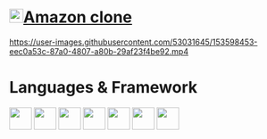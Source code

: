 <div display="flex"> 
     <h1>
         <a href="https://amzon-clone-firebase-30c00.web.app">
            <img height="25" src="https://user-images.githubusercontent.com/53031645/153598589-106dcade-45ab-44cf-80ed-c5d828213251.png">Amazon clone </a></h1>
</div>

https://user-images.githubusercontent.com/53031645/153598453-eec0a53c-87a0-4807-a80b-29af23f4be92.mp4

<div>
    <h1>Languages & Framework</h1>
<!--HTML-->
    <img height="40" src="https://user-images.githubusercontent.com/53031645/153595251-5cfb8a9a-f54b-4036-8e4e-fe49268f4368.svg" >
<!--CSS-->
    <img height="40" src="https://user-images.githubusercontent.com/53031645/153595267-66326064-7f0f-4d9e-b286-cb8f24804f18.svg" >
<!--GIT-->
   <img height="40" src="https://user-images.githubusercontent.com/53031645/153595250-bb37d75b-55dd-44d8-946d-89d6ab61488a.svg" >
<!--JS-->
    <img height="40" src="https://user-images.githubusercontent.com/53031645/153595254-988f657c-7f27-4879-a94d-a015e52537cd.svg" >
<!--REACT-->
    <img height="40" src="https://user-images.githubusercontent.com/53031645/153595258-3c374b78-cdc9-4b3c-81d7-01b0f7fca32b.svg" >
<!--REACT-ROUTER-->
    <img height="40" src="https://user-images.githubusercontent.com/53031645/153595263-9a2df18d-cc2d-490c-b81a-8949a1d200eb.svg" >
<!--FIREBASE-->
     <img height="40" src="https://user-images.githubusercontent.com/53031645/153595271-d4a802c1-e603-4303-9185-689ce7b8f859.svg" >




</div>

<!--
    npm run build
    firebase deploy

 -->
